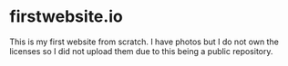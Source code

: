 # firstwebsite.io
This is my first website from scratch.
I have photos but I do not own the licenses so I did not upload them due to this being a public repository.
